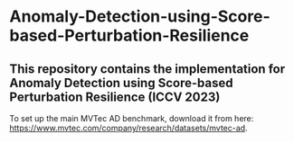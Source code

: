 # Anomaly-Detection-using-Score-based-Perturbation-Resilience

This repository contains the implementation for Anomaly Detection using Score-based Perturbation Resilience (ICCV 2023)
---------------------------------------------------------------------------------------------------------------------
To set up the main MVTec AD benchmark, download it from here: https://www.mvtec.com/company/research/datasets/mvtec-ad. 

